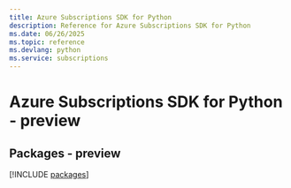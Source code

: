 ```yaml
---
title: Azure Subscriptions SDK for Python
description: Reference for Azure Subscriptions SDK for Python
ms.date: 06/26/2025
ms.topic: reference
ms.devlang: python
ms.service: subscriptions
---
```

# Azure Subscriptions SDK for Python - preview
## Packages - preview
[!INCLUDE [packages](subscriptions-index.md)]